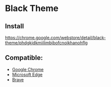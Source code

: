 # Black Theme

## Install
https://chrome.google.com/webstore/detail/black-theme/phdgkjdkmiilimbjbofcnoikhanohflg

## Compatible:
- [Google Chrome](https://www.google.com/chrome)
- [Microsoft Edge](https://www.microsoft.com/edge)
- [Brave](https://brave.com/fyp920)
